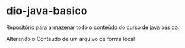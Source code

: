 # dio-java-basico
Repositório para armazenar todo o conteúdo do curso de java básico.
 
Alterando o Conteúdo de um arquivo de forma local
